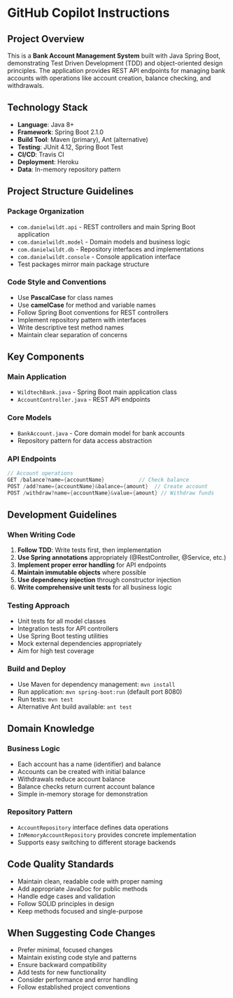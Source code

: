 # GitHub Copilot Instructions

## Project Overview
This is a **Bank Account Management System** built with Java Spring Boot, demonstrating Test Driven Development (TDD) and object-oriented design principles. The application provides REST API endpoints for managing bank accounts with operations like account creation, balance checking, and withdrawals.

## Technology Stack
- **Language**: Java 8+
- **Framework**: Spring Boot 2.1.0  
- **Build Tool**: Maven (primary), Ant (alternative)
- **Testing**: JUnit 4.12, Spring Boot Test
- **CI/CD**: Travis CI
- **Deployment**: Heroku
- **Data**: In-memory repository pattern

## Project Structure Guidelines

### Package Organization
- `com.danielwildt.api` - REST controllers and main Spring Boot application
- `com.danielwildt.model` - Domain models and business logic
- `com.danielwildt.db` - Repository interfaces and implementations  
- `com.danielwildt.console` - Console application interface
- Test packages mirror main package structure

### Code Style and Conventions
- Use **PascalCase** for class names
- Use **camelCase** for method and variable names
- Follow Spring Boot conventions for REST controllers
- Implement repository pattern with interfaces
- Write descriptive test method names
- Maintain clear separation of concerns

## Key Components

### Main Application
- `WildtechBank.java` - Spring Boot main application class
- `AccountController.java` - REST API endpoints

### Core Models
- `BankAccount.java` - Core domain model for bank accounts
- Repository pattern for data access abstraction

### API Endpoints
```java
// Account operations
GET /balance?name={accountName}           // Check balance
POST /add?name={accountName}&balance={amount}  // Create account  
POST /withdraw?name={accountName}&value={amount} // Withdraw funds
```

## Development Guidelines

### When Writing Code
1. **Follow TDD**: Write tests first, then implementation
2. **Use Spring annotations** appropriately (@RestController, @Service, etc.)
3. **Implement proper error handling** for API endpoints
4. **Maintain immutable objects** where possible
5. **Use dependency injection** through constructor injection
6. **Write comprehensive unit tests** for all business logic

### Testing Approach
- Unit tests for all model classes
- Integration tests for API controllers
- Use Spring Boot testing utilities
- Mock external dependencies appropriately
- Aim for high test coverage

### Build and Deploy
- Use Maven for dependency management: `mvn install`
- Run application: `mvn spring-boot:run` (default port 8080)
- Run tests: `mvn test`
- Alternative Ant build available: `ant test`

## Domain Knowledge

### Business Logic
- Each account has a name (identifier) and balance
- Accounts can be created with initial balance
- Withdrawals reduce account balance
- Balance checks return current account balance
- Simple in-memory storage for demonstration

### Repository Pattern
- `AccountRepository` interface defines data operations
- `InMemoryAccountRepository` provides concrete implementation
- Supports easy switching to different storage backends

## Code Quality Standards
- Maintain clean, readable code with proper naming
- Add appropriate JavaDoc for public methods
- Handle edge cases and validation
- Follow SOLID principles in design
- Keep methods focused and single-purpose

## When Suggesting Code Changes
- Prefer minimal, focused changes
- Maintain existing code style and patterns
- Ensure backward compatibility
- Add tests for new functionality
- Consider performance and error handling
- Follow established project conventions
